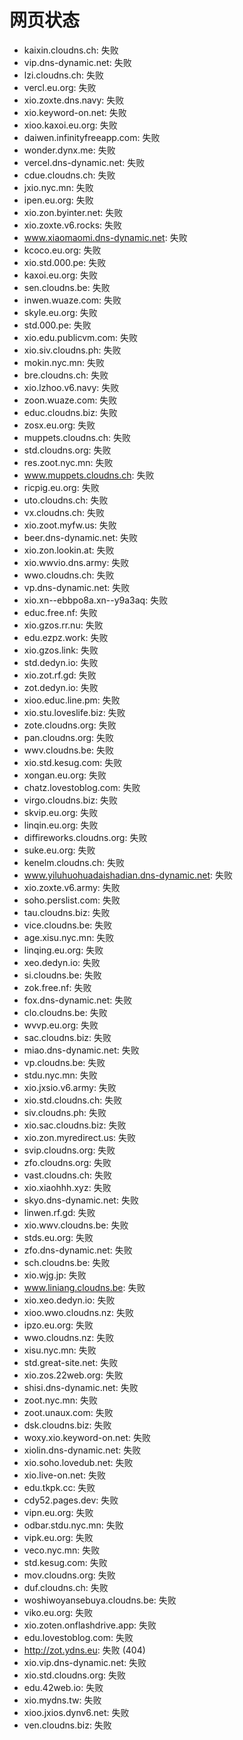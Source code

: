 # 网页状态
- kaixin.cloudns.ch: 失败
- vip.dns-dynamic.net: 失败
- lzi.cloudns.ch: 失败
- vercl.eu.org: 失败
- xio.zoxte.dns.navy: 失败
- xio.keyword-on.net: 失败
- xioo.kaxoi.eu.org: 失败
- daiwen.infinityfreeapp.com: 失败
- wonder.dynx.me: 失败
- vercel.dns-dynamic.net: 失败
- cdue.cloudns.ch: 失败
- jxio.nyc.mn: 失败
- ipen.eu.org: 失败
- xio.zon.byinter.net: 失败
- xio.zoxte.v6.rocks: 失败
- www.xiaomaomi.dns-dynamic.net: 失败
- kcoco.eu.org: 失败
- xio.std.000.pe: 失败
- kaxoi.eu.org: 失败
- sen.cloudns.be: 失败
- inwen.wuaze.com: 失败
- skyle.eu.org: 失败
- std.000.pe: 失败
- xio.edu.publicvm.com: 失败
- xio.siv.cloudns.ph: 失败
- mokin.nyc.mn: 失败
- bre.cloudns.ch: 失败
- xio.lzhoo.v6.navy: 失败
- zoon.wuaze.com: 失败
- educ.cloudns.biz: 失败
- zosx.eu.org: 失败
- muppets.cloudns.ch: 失败
- std.cloudns.org: 失败
- res.zoot.nyc.mn: 失败
- www.muppets.cloudns.ch: 失败
- ricpig.eu.org: 失败
- uto.cloudns.ch: 失败
- vx.cloudns.ch: 失败
- xio.zoot.myfw.us: 失败
- beer.dns-dynamic.net: 失败
- xio.zon.lookin.at: 失败
- xio.wwvio.dns.army: 失败
- wwo.cloudns.ch: 失败
- vp.dns-dynamic.net: 失败
- xio.xn--ebbpo8a.xn--y9a3aq: 失败
- educ.free.nf: 失败
- xio.gzos.rr.nu: 失败
- edu.ezpz.work: 失败
- xio.gzos.link: 失败
- std.dedyn.io: 失败
- xio.zot.rf.gd: 失败
- zot.dedyn.io: 失败
- xioo.educ.line.pm: 失败
- xio.stu.loveslife.biz: 失败
- zote.cloudns.org: 失败
- pan.cloudns.org: 失败
- wwv.cloudns.be: 失败
- xio.std.kesug.com: 失败
- xongan.eu.org: 失败
- chatz.lovestoblog.com: 失败
- virgo.cloudns.biz: 失败
- skvip.eu.org: 失败
- linqin.eu.org: 失败
- diffireworks.cloudns.org: 失败
- suke.eu.org: 失败
- kenelm.cloudns.ch: 失败
- www.yiluhuohuadaishadian.dns-dynamic.net: 失败
- xio.zoxte.v6.army: 失败
- soho.perslist.com: 失败
- tau.cloudns.biz: 失败
- vice.cloudns.be: 失败
- age.xisu.nyc.mn: 失败
- linqing.eu.org: 失败
- xeo.dedyn.io: 失败
- si.cloudns.be: 失败
- zok.free.nf: 失败
- fox.dns-dynamic.net: 失败
- clo.cloudns.be: 失败
- wvvp.eu.org: 失败
- sac.cloudns.biz: 失败
- miao.dns-dynamic.net: 失败
- vp.cloudns.be: 失败
- stdu.nyc.mn: 失败
- xio.jxsio.v6.army: 失败
- xio.std.cloudns.ch: 失败
- siv.cloudns.ph: 失败
- xio.sac.cloudns.biz: 失败
- xio.zon.myredirect.us: 失败
- svip.cloudns.org: 失败
- zfo.cloudns.org: 失败
- vast.cloudns.ch: 失败
- xio.xiaohhh.xyz: 失败
- skyo.dns-dynamic.net: 失败
- linwen.rf.gd: 失败
- xio.wwv.cloudns.be: 失败
- stds.eu.org: 失败
- zfo.dns-dynamic.net: 失败
- sch.cloudns.be: 失败
- xio.wjg.jp: 失败
- www.liniang.cloudns.be: 失败
- xio.xeo.dedyn.io: 失败
- xioo.wwo.cloudns.nz: 失败
- ipzo.eu.org: 失败
- wwo.cloudns.nz: 失败
- xisu.nyc.mn: 失败
- std.great-site.net: 失败
- xio.zos.22web.org: 失败
- shisi.dns-dynamic.net: 失败
- zoot.nyc.mn: 失败
- zoot.unaux.com: 失败
- dsk.cloudns.biz: 失败
- woxy.xio.keyword-on.net: 失败
- xiolin.dns-dynamic.net: 失败
- xio.soho.lovedub.net: 失败
- xio.live-on.net: 失败
- edu.tkpk.cc: 失败
- cdy52.pages.dev: 失败
- vipn.eu.org: 失败
- odbar.stdu.nyc.mn: 失败
- vipk.eu.org: 失败
- veco.nyc.mn: 失败
- std.kesug.com: 失败
- mov.cloudns.org: 失败
- duf.cloudns.ch: 失败
- woshiwoyansebuya.cloudns.be: 失败
- viko.eu.org: 失败
- xio.zoten.onflashdrive.app: 失败
- edu.lovestoblog.com: 失败
- http://zot.ydns.eu: 失败 (404)
- xio.vip.dns-dynamic.net: 失败
- xio.std.cloudns.org: 失败
- edu.42web.io: 失败
- xio.mydns.tw: 失败
- xioo.jxios.dynv6.net: 失败
- ven.cloudns.biz: 失败
